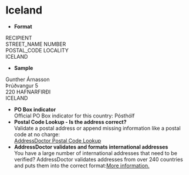 Iceland
=======

- **Format**

RECIPIENT  
STREET_NAME NUMBER  
POSTAL_CODE LOCALITY  
ICELAND
- **Sample**

Gunther Árnasson  
Þrúðvangur 5  
220 HAFNARFIRÐI  
ICELAND
- **PO Box indicator**  
Official PO Box indicator for this country: Pósthólf
- **Postal Code Lookup - Is the address correct?**  
Validate a postal address or append missing information like a postal code at no charge:  
[AddressDoctor Postal Code Lookup](http://lookup.addressdoctor.com/lookup/default.aspx?lang=en&country=ISL)
- **AddressDoctor validates and formats international addresses**  
You have a large number of international addresses that need to be verified? AddressDoctor validates addresses from over 240 countries and puts them into the correct format:[More information.](index.php?id=31&L=1)
